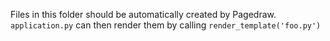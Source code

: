 Files in this folder should be automatically created by Pagedraw. `application.py` can then render them
by calling `render_template('foo.py')`
